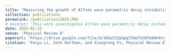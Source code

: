 ```yaml
---
title: "Measuring the growth of Alfvén wave parametric decay instability using counter-propagating waves: Theory and simulations"
collection: publications
permalink: /publication/2025-PRE
# excerpt: 'This work investigates Alfvén wave parametric decay instability using counter-propagating waves through theoretical analysis and numerical simulations.'
date: 2025-01-15
venue: 'Physical Review E'
paperurl: 'https://drive.google.com/file/d/1KGoC5ZpGpq759eFStNTm9O64nrjh8Xd9/view?usp=drive_link'
citation: 'Feiyu Li, Seth Dorfman, and Xiangrong Fu, Physical Review E 112, 025206 (2025)'
---
```

